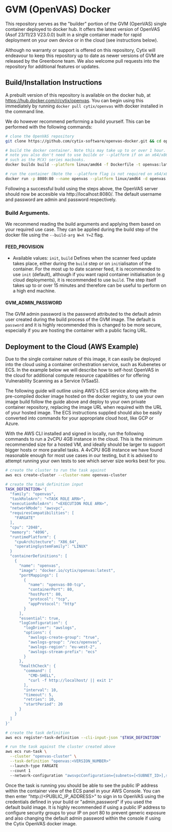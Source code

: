 # GVM (OpenVAS) Docker

This repository serves as the "builder" portion of the GVM (OpenVAS) single container deployed to docker hub.
It offers the latest version of OpenVAS (Asof 23/11/23 V23.0.0) built in a single container made for rapid deployment
on your own device or in the cloud (see instructions below).

Although no warranty or support is offered on this repository, Cytix will endeavour to keep this repository up to date as
newer versions of GVM are released by the Greenbone team. We also welcome pull requests into the repository for additional features
or updates.

## Build/Installation Instructions

A prebuilt version of this repository is available on the docker hub, at https://hub.docker.com/r/cytix/openvas.
You can begin using this immediately by running `docker pull cytix/openvas` with docker installed in the command line.

We do however recommend performing a build yourself. This can be performed with the following commands:

```bash
# clone the OpenVAS repository
git clone https://github.com/cytix-software/openvas-docker.git && cd openvas-docker

# build the docker container. Note this may take up to or over 1 hour. (See build arguments below for more recommended options)
# note you also don't need to use buildx or --platform if on an x64/x86 machine. The build below is provided for ARM based systems,
# such as the M(X) series macbooks.
docker buildx build --platform linux/amd64 -f Dockerfile -t openvas:latest .

# run the container (Note the --platform flag is not required on x64/x86 machines. This is provided for ARM based systems)
docker run -p 8080:80 --name openvas --platform linux/amd64 -d openvas:latest
```

Following a successful build using the steps above, the OpenVAS server should now be accesible via http://localhost:8080/.
The default username and password are admin and password respectively.

### Build Arguments.

We recommend reading the build arguments and applying them based on your required use case. They can be applied during the
build step of the docker file using the `--build-arg W=X Y=Z` flag.

#### FEED_PROVISION
- Available values: `init`, `build`
Defines when the scanner feed update takes place, either during the `build` step or on `init`ialisaton of the container.
For the most up to date scanner feed, it is recommended to use `init` (default), although if you want rapid container
initialisation (e.g cloud deployments), it is recommended to use `build`. The step itself takes up to or over 15 minutes
and therefore can be useful to perform on a high end machine.

#### GVM_ADMIN_PASSWORD
The GVM admin password is the password attributed to the default admin user created during the build process of the GVM
image. The default is `password` and it is highly recommended this is changed to be more secure, especially if you are
hosting the container with a public facing URL.

## Deployment to the Cloud (AWS Example)
Due to the single container nature of this image, it can easily be deployed into the cloud using a container orchestration
service, such as Kubenetes or ECS. In the example below we will describe how to self-host OpenVAS in the cloud for additional
compute resource capabilities or for offering Vulnerability Scanning as a Service (VSaaS).

The following guide will outline using AWS's ECS service along with the pre-compiled docker image hosted on the docker registry,
to use your own image build follow the guide above and deploy to your own private container repository, replacing the image URL when required with the
URL of your hosted image. The ECS instructions supplied should also be easily converted into commands for your appropriate cloud host, like GCP or Azure.

With the AWS CLI installed and signed in locally, run the following commands to run a 2vCPU 4GB instance in the cloud. This is the minimum recommended size
for a hosted VM, and ideally should be larger to support bigger hosts or more parallel tasks. A 4vCPU 8GB instance we have found reasonable enough for most
use cases in our testing, but it is advised to attempt running your own tests to see which server size works best for you.

```bash
# create the cluster to run the task against
aws ecs create-cluster --cluster-name openvas-cluster

# create the task definition input
TASK_DEFINITION='{
  "family": "openvas",
  "taskRoleArn": "<TASK ROLE ARN>",
  "executionRoleArn": "<EXECUTION ROLE ARN>",
  "networkMode": "awsvpc",
  "requiresCompatibilities": [
    "FARGATE"
  ],
  "cpu": "2048",
  "memory": "4096",
  "runtimePlatform": {
    "cpuArchitecture": "X86_64",
    "operatingSystemFamily": "LINUX"
  }
  "containerDefinitions": [
    {
      "name": "openvas",
      "image": "docker.io/cytix/openvas:latest",
      "portMappings": [
        {
          "name": "openvas-80-tcp",
          "containerPort": 80,
          "hostPort": 80,
          "protocol": "tcp",
          "appProtocol": "http"
        }
      ],
      "essential": true,
      "logConfiguration": {
        "logDriver": "awslogs",
        "options": {
          "awslogs-create-group": "true",
          "awslogs-group": "/ecs/openvas",
          "awslogs-region": "eu-west-2",
          "awslogs-stream-prefix": "ecs"
        }
      },
      "healthCheck": {
        "command": [
          "CMD-SHELL",
          "curl -f http://localhost/ || exit 1"
        ],
        "interval": 10,
        "timeout": 5,
        "retries": 10,
        "startPeriod": 20
      }
    }
  ]
}'

# create the task definition
aws ecs register-task-definition --cli-input-json "$TASK_DEFINITION"

# run the task against the cluster created above
aws ecs run-task \
  --cluster "openvas-cluster" \
  --task-definition "openvas:<VERSION_NUMBER>"
  --launch-type FARGATE
  --count 1
  --network-configuration "awsvpcConfiguration={subnets=[<SUBNET_ID>],securityGroups=[<SECURITY_GROUP_ID>],assignPublicIp=ENABLED}"
```

Once the task is running you should be able to see the public IP address within the container view of the ECS panel in your AWS Console.
You can then enter "http://<PUBLIC_IP_ADDRESS>" to sign in to OpenVAS using the credentials defined in your build or "admin,password" if you used the
default build image. It is highly recommended if using a public IP address to configure security groups to your IP on port 80 to prevent generic exposure
and also changing the default admin password within the console if using the Cytix OpenVAS docker image.